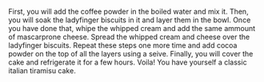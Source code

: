 First, you will add the coffee powder in the boiled water and mix it.
Then, you will soak the ladyfinger biscuits in it and layer them in the bowl.
Once you have done that, whipe the whipped cream and add the same ammount of mascarprone cheese.
Spread the whipped cream and cheese over the ladyfinger biscuits.
Repeat these steps one more time and add cocoa powder on the top of all the layers using a seive.
Finally, you will cover the cake and refrigerate it for a few hours.
Voila! You have yourself a classic italian tiramisu cake.